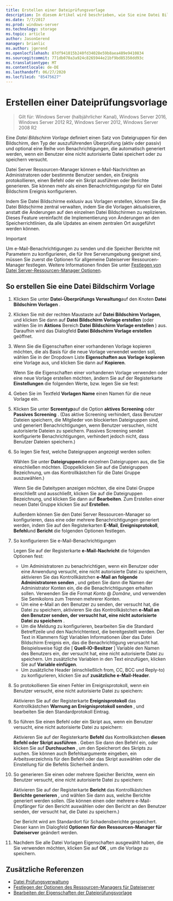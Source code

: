 ```yaml
---
title: Erstellen einer Dateiprüfungsvorlage
description: In diesem Artikel wird beschrieben, wie Sie eine Datei Bildschirm Vorlage erstellen.
ms.date: 7/7/2017
ms.prod: windows-server
ms.technology: storage
ms.topic: article
author: JasonGerend
manager: brianlic
ms.author: jgerend
ms.openlocfilehash: 87df941015b240fd34028e59b8aea489e9410834
ms.sourcegitcommit: 771db070a3a924c8265944e21bf9bd85350dd93c
ms.translationtype: MT
ms.contentlocale: de-DE
ms.lasthandoff: 06/27/2020
ms.locfileid: "85475627"
---
```

# <a name="create-a-file-screen-template"></a>Erstellen einer Dateiprüfungsvorlage

> Gilt für: Windows Server (halbjährlicher Kanal), Windows Server 2016, Windows Server 2012 R2, Windows Server 2012, Windows Server 2008 R2

Eine *Datei Bildschirm Vorlage* definiert einen Satz von Dateigruppen für den Bildschirm, den Typ der auszuführenden Überprüfung (aktiv oder passiv) und optional eine Reihe von Benachrichtigungen, die automatisch generiert werden, wenn ein Benutzer eine nicht autorisierte Datei speichert oder zu speichern versucht.

Datei Server Ressourcen-Manager können e-Mail-Nachrichten an Administratoren oder bestimmte Benutzer senden, ein Ereignis protokollieren, einen Befehl oder ein Skript ausführen oder Berichte generieren. Sie können mehr als einen Benachrichtigungstyp für ein Datei Bildschirm Ereignis konfigurieren.

Indem Sie Datei Bildschirme exklusiv aus Vorlagen erstellen, können Sie die Datei Bildschirme zentral verwalten, indem Sie die Vorlagen aktualisieren, anstatt die Änderungen auf den einzelnen Datei Bildschirmen zu replizieren. Dieses Feature vereinfacht die Implementierung von Änderungen an den Speicherrichtlinien, da alle Updates an einem zentralen Ort ausgeführt werden können.

> [!Important]
> Um e-Mail-Benachrichtigungen zu senden und die Speicher Berichte mit Parametern zu konfigurieren, die für Ihre Serverumgebung geeignet sind, müssen Sie zuerst die Optionen für allgemeine Dateiserver Ressourcen-Manager festlegen. Weitere Informationen finden Sie unter [Festlegen von Datei Server-Ressourcen-Manager Optionen](setting-file-server-resource-manager-options.md).

## <a name="to-create-a-file-screen-template"></a>So erstellen Sie eine Datei Bildschirm Vorlage

1.  Klicken Sie unter **Datei-Überprüfungs Verwaltung**auf den Knoten **Datei Bildschirm Vorlagen** .

2.  Klicken Sie mit der rechten Maustaste auf **Datei Bildschirm Vorlagen**, und klicken Sie dann auf **Datei Bildschirm Vorlage erstellen** (oder wählen Sie im **Aktions** Bereich **Datei Bildschirm Vorlage erstellen** ) aus. Daraufhin wird das Dialogfeld **Datei Bildschirm Vorlage erstellen** geöffnet.

3.  Wenn Sie die Eigenschaften einer vorhandenen Vorlage kopieren möchten, die als Basis für die neue Vorlage verwendet werden soll, wählen Sie in der Dropdown Liste **Eigenschaften aus Vorlage kopieren** eine Vorlage aus, und klicken Sie dann auf **Kopieren**.

    Wenn Sie die Eigenschaften einer vorhandenen Vorlage verwenden oder eine neue Vorlage erstellen möchten, ändern Sie auf der Registerkarte **Einstellungen** die folgenden Werte, bzw. legen Sie sie fest:

4.  Geben Sie im Textfeld **Vorlagen Name** einen Namen für die neue Vorlage ein.

5.  Klicken Sie unter **Screentyp**auf die Option **aktives Screening** oder **Passives Screening** . (Das aktive Screening verhindert, dass Benutzer Dateien speichern, die Mitglieder von blockierten Dateigruppen sind, und generiert Benachrichtigungen, wenn Benutzer versuchen, nicht autorisierte Dateien zu speichern. Passives Screening sendet konfigurierte Benachrichtigungen, verhindert jedoch nicht, dass Benutzer Dateien speichern.)

6.  So legen Sie fest, welche Dateigruppen angezeigt werden sollen:

    Wählen Sie unter **Dateigruppen**die einzelnen Dateigruppen aus, die Sie einschließen möchten. (Doppelklicken Sie auf die Dateigruppen Bezeichnung, um das Kontrollkästchen für die Datei Gruppe auszuwählen.)

    Wenn Sie die Dateitypen anzeigen möchten, die eine Datei Gruppe einschließt und ausschließt, klicken Sie auf die Dateigruppen Bezeichnung, und klicken Sie dann auf **Bearbeiten**. Zum Erstellen einer neuen Datei Gruppe klicken Sie auf **Erstellen**.

    Außerdem können Sie den Datei Server Ressourcen-Manager so konfigurieren, dass eine oder mehrere Benachrichtigungen generiert werden, indem Sie auf den Registerkarten **E-Mail**, **Ereignisprotokoll**, **Befehl**und **Bericht** die folgenden Optionen festlegen.

7.  So konfigurieren Sie e-Mail-Benachrichtigungen

    Legen Sie auf der Registerkarte **e-Mail-Nachricht** die folgenden Optionen fest:

    -   Um Administratoren zu benachrichtigen, wenn ein Benutzer oder eine Anwendung versucht, eine nicht autorisierte Datei zu speichern, aktivieren Sie das Kontrollkästchen **e-Mail an folgende Administratoren senden** , und geben Sie dann die Namen der Administrator Konten ein, die die Benachrichtigungen erhalten sollen. Verwenden Sie die Format *Konto* @ *Domäne*, und verwenden Sie Semikolons zum Trennen mehrerer Konten.
    -   Um eine e-Mail an den Benutzer zu senden, der versucht hat, die Datei zu speichern, aktivieren Sie das Kontrollkästchen **e-Mail an den Benutzer senden, der versucht hat, eine nicht autorisierte Datei zu speichern** .
    -   Um die Meldung zu konfigurieren, bearbeiten Sie die Standard Betreffzeile und den Nachrichtentext, die bereitgestellt werden. Der Text in Klammern fügt Variablen Informationen über das Datei Bildschirm Ereignis ein, das die Benachrichtigung verursacht hat. Beispielsweise fügt die \[ **Quell-IO-Besitzer** \] Variable den Namen des Benutzers ein, der versucht hat, eine nicht autorisierte Datei zu speichern. Um zusätzliche Variablen in den Text einzufügen, klicken Sie auf **Variable einfügen**.
    -   Um zusätzliche Header (einschließlich from, CC, BCC und Reply-to) zu konfigurieren, klicken Sie auf **zusätzliche e-Mail-Header**.

8.  So protokollieren Sie einen Fehler im Ereignisprotokoll, wenn ein Benutzer versucht, eine nicht autorisierte Datei zu speichern:

    Aktivieren Sie auf der Registerkarte **Ereignisprotokoll** das Kontrollkästchen **Warnung an Ereignisprotokoll senden** , und bearbeiten Sie den Standardprotokoll Eintrag.

9.  So führen Sie einen Befehl oder ein Skript aus, wenn ein Benutzer versucht, eine nicht autorisierte Datei zu speichern:

    Aktivieren Sie auf der Registerkarte **Befehl** das Kontrollkästchen **diesen Befehl oder Skript ausführen** . Geben Sie dann den Befehl ein, oder klicken Sie auf **Durchsuchen** , um den Speicherort des Skripts zu suchen. Sie können auch Befehlsargumente eingeben, ein Arbeitsverzeichnis für den Befehl oder das Skript auswählen oder die Einstellung für die Befehls Sicherheit ändern.

10. So generieren Sie einen oder mehrere Speicher Berichte, wenn ein Benutzer versucht, eine nicht autorisierte Datei zu speichern:

    Aktivieren Sie auf der Registerkarte **Bericht** das Kontrollkästchen **Berichte generieren** , und wählen Sie dann aus, welche Berichte generiert werden sollen. (Sie können einen oder mehrere e-Mail-Empfänger für den Bericht auswählen oder den Bericht an den Benutzer senden, der versucht hat, die Datei zu speichern.)

    Der Bericht wird am Standardort für Schadensberichte gespeichert. Dieser kann im Dialogfeld **Optionen für den Ressourcen-Manager für Dateiserver** geändert werden.

11. Nachdem Sie alle Datei Vorlagen Eigenschaften ausgewählt haben, die Sie verwenden möchten, klicken Sie auf **OK** , um die Vorlage zu speichern.

## <a name="additional-references"></a>Zusätzliche Referenzen

-   [Datei Prüfungsverwaltung](file-screening-management.md)
-   [Festlegen der Optionen des Ressourcen-Managers für Dateiserver](setting-file-server-resource-manager-options.md)
-   [Bearbeiten der Eigenschaften der Dateiprüfungsvorlage](edit-file-screen-template-properties.md)

